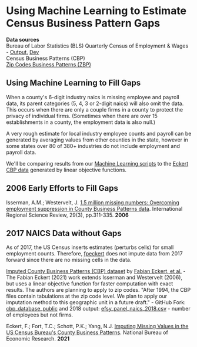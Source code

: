 # Using Machine Learning to Estimate Census Business Pattern Gaps

**Data sources**  
Bureau of Labor Statistics (BLS) Quarterly Census of Employment & Wages - [Output](/localsite/info/#state=GA), [Dev](/localsite/info/naics)  
Census Business Patterns (CBP)  
[Zip Codes Business Patterns (ZBP)](https://www.census.gov/data/developers/data-sets/cbp-nonemp-zbp/zbp-api.html)

<!--#### By Loren K. Heyns, John A. Taylor, Benjamin Liu-->

## Using Machine Learning to Fill Gaps

When a county's 6-digit industry naics is missing employee and payroll data, its parent categories (5, 4, 3 or 2-digit naics) will also omit the data. This occurs when there are only a couple firms in a county to protect the privacy of individual firms. (Sometimes when there are over 15 establishments in a county, the employment data is also null.)

A very rough estimate for local industry employee counts and payroll can be generated by averaging values from other counties in the state, however in some states over 80 of 380+ industries do not include employment and payroll data.

We'll be comparing results from our [Machine Learning scripts](https://github.com/modelearth/machine-learning) to the [Eckert CBP data](https://github.com/modelearth/cbp_database_public) generated by linear objective functions.  

## 2006 Early Efforts to Fill Gaps

Isserman, A.M.; Westervelt, J. [1.5 million missing numbers: Overcoming employment suppression in County Business Patterns data](https://journals.sagepub.com/doi/10.1177/0160017606290359). International Regional Science Review, 29(3), pp.311-335. **2006**<!-- Seems not to work, probably need do institutional login first. https://citeseerx.ist.psu.edu/viewdoc/download?doi=10.1.1.1015.6155&rep=rep1&type=pdf -->

## 2017 NAICS Data without Gaps

As of 2017, the US Census inserts estimates (perturbs cells) for small employment counts. Therefore, [fpeckert](http://www.fpeckert.me/cbp/) does not impute data from 2017 forward since there are no missing cells in the data.

[Imputed County Business Patterns (CBP) dataset](http://www.fpeckert.me/cbp/) by [Fabian Eckert, et al.](http://fpeckert.me/cbp/efsy.pdf) - The Fabian Eckert (2021) work extends Isserman and Westervelt (2006), but uses a linear objective function for faster computation with exact results. The authors are planning to apply to zip codes. "After 1994, the CBP files contain tabulations at the zip code level. We plan to apply our imputation method to this geographic unit in a future draft." - GitHub Fork: [cbp\_database\_public](https://github.com/modelearth/cbp_database_public) and 2018 output: [efsy_panel_naics_2018.csv](https://github.com/modelearth/community-data/tree/master/process/naics/source) - number of employees but not firms. 

<!--
The content of our cbp repo resides in an "env" folder, so .gitignore excludes it.  
Also, output has not been successfully generated yet.
	[2018 data from Eckert](https://github.com/modelearth/community-data/tree/master/process/cbp) and our 
-->


Eckert, F.; Fort, T.C.; Schott, P.K.; Yang, N.J. [Imputing Missing Values in the US Census Bureau's County Business Patterns](https://www.nber.org/system/files/working_papers/w26632/w26632.pdf). National Bureau of Economic Research. **2021**


